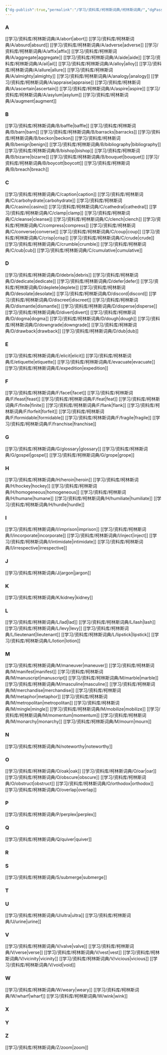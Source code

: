 ```yaml
---
{"dg-publish":true,"permalink":"/学习/资料库/柯林斯词典/柯林斯词典/","dgPassFrontmatter":true}
---
```


### A
[[学习/资料库/柯林斯词典/A/abort\|abort]]
[[学习/资料库/柯林斯词典/A/absurd\|absurd]]
[[学习/资料库/柯林斯词典/A/adverse\|adverse]]
[[学习/资料库/柯林斯词典/A/affix\|affix]]
[[学习/资料库/柯林斯词典/A/aggregate\|aggregate]]
[[学习/资料库/柯林斯词典/A/aide\|aide]]
[[学习/资料库/柯林斯词典/A/ail\|ail]]
[[学习/资料库/柯林斯词典/A/alloy\|alloy]]
[[学习/资料库/柯林斯词典/A/allure\|allure]]
[[学习/资料库/柯林斯词典/A/almighty\|almighty]]
[[学习/资料库/柯林斯词典/A/analogy\|analogy]]
[[学习/资料库/柯林斯词典/A/appraise\|appraise]]
[[学习/资料库/柯林斯词典/A/ascertain\|ascertain]]
[[学习/资料库/柯林斯词典/A/aspire\|aspire]]
[[学习/资料库/柯林斯词典/A/asylum\|asylum]]
[[学习/资料库/柯林斯词典/A/augment\|augment]]
### B
[[学习/资料库/柯林斯词典/B/baffle\|baffle]]
[[学习/资料库/柯林斯词典/B/barn\|barn]]
[[学习/资料库/柯林斯词典/B/barracks\|barracks]]
[[学习/资料库/柯林斯词典/B/beckon\|beckon]]
[[学习/资料库/柯林斯词典/B/benign\|benign]]
[[学习/资料库/柯林斯词典/B/bibliography\|bibliography]]
[[学习/资料库/柯林斯词典/B/bishop\|bishop]]
[[学习/资料库/柯林斯词典/B/bizarre\|bizarre]]
[[学习/资料库/柯林斯词典/B/bouquet\|bouquet]]
[[学习/资料库/柯林斯词典/B/boycott\|boycott]]
[[学习/资料库/柯林斯词典/B/breach\|breach]]
### C
[[学习/资料库/柯林斯词典/C/caption\|caption]]
[[学习/资料库/柯林斯词典/C/carbohydrate\|carbohydrate]]
[[学习/资料库/柯林斯词典/C/casino\|casino]]
[[学习/资料库/柯林斯词典/C/cathedral\|cathedral]]
[[学习/资料库/柯林斯词典/C/clamp\|clamp]]
[[学习/资料库/柯林斯词典/C/cleanse\|cleanse]]
[[学习/资料库/柯林斯词典/C/clench\|clench]]
[[学习/资料库/柯林斯词典/C/compress\|compress]]
[[学习/资料库/柯林斯词典/C/converse\|converse]]
[[学习/资料库/柯林斯词典/C/coup\|coup]]
[[学习/资料库/柯林斯词典/C/crisp\|crisp]]
[[学习/资料库/柯林斯词典/C/crude\|crude]]
[[学习/资料库/柯林斯词典/C/crumble\|crumble]]
[[学习/资料库/柯林斯词典/C/cub\|cub]]
[[学习/资料库/柯林斯词典/C/cumulative\|cumulative]]
### D
[[学习/资料库/柯林斯词典/D/debris\|debris]]
[[学习/资料库/柯林斯词典/D/dedicate\|dedicate]]
[[学习/资料库/柯林斯词典/D/defer\|defer]]
[[学习/资料库/柯林斯词典/D/deplete\|deplete]]
[[学习/资料库/柯林斯词典/D/desolate\|desolate]]
[[学习/资料库/柯林斯词典/D/discord\|discord]]
[[学习/资料库/柯林斯词典/D/discreet\|discreet]]
[[学习/资料库/柯林斯词典/D/dismantle\|dismantle]]
[[学习/资料库/柯林斯词典/D/disperse\|disperse]]
[[学习/资料库/柯林斯词典/D/divert\|divert]]
[[学习/资料库/柯林斯词典/D/dogma\|dogma]]
[[学习/资料库/柯林斯词典/D/dough\|dough]]
[[学习/资料库/柯林斯词典/D/downgrade\|downgrade]]
[[学习/资料库/柯林斯词典/D/drawback\|drawback]]
[[学习/资料库/柯林斯词典/D/dub\|dub]]
### E
[[学习/资料库/柯林斯词典/E/elicit\|elicit]]
[[学习/资料库/柯林斯词典/E/etiquette\|etiquette]]
[[学习/资料库/柯林斯词典/E/evacuate\|evacuate]]
[[学习/资料库/柯林斯词典/E/expedition\|expedition]]
### F
[[学习/资料库/柯林斯词典/F/facet\|facet]]
[[学习/资料库/柯林斯词典/F/feast\|feast]]
[[学习/资料库/柯林斯词典/F/feat\|feat]]
[[学习/资料库/柯林斯词典/F/finite\|finite]]
[[学习/资料库/柯林斯词典/F/flank\|flank]]
[[学习/资料库/柯林斯词典/F/forfeit\|forfeit]]
[[学习/资料库/柯林斯词典/F/formidable\|formidable]]
[[学习/资料库/柯林斯词典/F/fragile\|fragile]]
[[学习/资料库/柯林斯词典/F/franchise\|franchise]]
### G
[[学习/资料库/柯林斯词典/G/glossary\|glossary]]
[[学习/资料库/柯林斯词典/G/gospel\|gospel]]
[[学习/资料库/柯林斯词典/G/grope\|grope]]
### H
[[学习/资料库/柯林斯词典/H/heroin\|heroin]]
[[学习/资料库/柯林斯词典/H/hockey\|hockey]]
[[学习/资料库/柯林斯词典/H/homogeneous\|homogeneous]]
[[学习/资料库/柯林斯词典/H/humane\|humane]]
[[学习/资料库/柯林斯词典/H/humiliate\|humiliate]]
[[学习/资料库/柯林斯词典/H/hurdle\|hurdle]]
### I
[[学习/资料库/柯林斯词典/I/imprison\|imprison]]
[[学习/资料库/柯林斯词典/I/incorporate\|incorporate]]
[[学习/资料库/柯林斯词典/I/inject\|inject]]
[[学习/资料库/柯林斯词典/I/intimidate\|intimidate]]
[[学习/资料库/柯林斯词典/I/irrespective\|irrespective]]
### J
[[学习/资料库/柯林斯词典/J/jargon\|jargon]]
### K
[[学习/资料库/柯林斯词典/K/kidney\|kidney]]
### L
[[学习/资料库/柯林斯词典/L/lad\|lad]]
[[学习/资料库/柯林斯词典/L/lash\|lash]]
[[学习/资料库/柯林斯词典/L/levy\|levy]]
[[学习/资料库/柯林斯词典/L/lieutenant\|lieutenant]]
[[学习/资料库/柯林斯词典/L/lipstick\|lipstick]]
[[学习/资料库/柯林斯词典/L/lotion\|lotion]]
### M
[[学习/资料库/柯林斯词典/M/maneuver\|maneuver]]
[[学习/资料库/柯林斯词典/M/manifest\|manifest]]
[[学习/资料库/柯林斯词典/M/manuscript\|manuscript]]
[[学习/资料库/柯林斯词典/M/marble\|marble]]
[[学习/资料库/柯林斯词典/M/masculine\|masculine]]
[[学习/资料库/柯林斯词典/M/merchandise\|merchandise]]
[[学习/资料库/柯林斯词典/M/metaphor\|metaphor]]
[[学习/资料库/柯林斯词典/M/metropolitan\|metropolitan]]
[[学习/资料库/柯林斯词典/M/mingle\|mingle]]
[[学习/资料库/柯林斯词典/M/mobilize\|mobilize]]
[[学习/资料库/柯林斯词典/M/momentum\|momentum]]
[[学习/资料库/柯林斯词典/M/monarchy\|monarchy]]
[[学习/资料库/柯林斯词典/M/mourn\|mourn]]
### N
[[学习/资料库/柯林斯词典/N/noteworthy\|noteworthy]]
### O
[[学习/资料库/柯林斯词典/O/oak\|oak]]
[[学习/资料库/柯林斯词典/O/oar\|oar]]
[[学习/资料库/柯林斯词典/O/obscure\|obscure]]
[[学习/资料库/柯林斯词典/O/obstruct\|obstruct]]
[[学习/资料库/柯林斯词典/O/orthodox\|orthodox]]
[[学习/资料库/柯林斯词典/O/overlap\|overlap]]
### P
[[学习/资料库/柯林斯词典/P/perplex\|perplex]]
### Q
[[学习/资料库/柯林斯词典/Q/quiver\|quiver]]
### R
### S
[[学习/资料库/柯林斯词典/S/submerge\|submerge]]
### T
### U
[[学习/资料库/柯林斯词典/U/ultra\|ultra]]
[[学习/资料库/柯林斯词典/U/urine\|urine]]
### V
[[学习/资料库/柯林斯词典/V/valve\|valve]]
[[学习/资料库/柯林斯词典/V/verse\|verse]]
[[学习/资料库/柯林斯词典/V/vest\|vest]]
[[学习/资料库/柯林斯词典/V/vicinity\|vicinity]]
[[学习/资料库/柯林斯词典/V/vicious\|vicious]]
[[学习/资料库/柯林斯词典/V/void\|void]]
### W
[[学习/资料库/柯林斯词典/W/weary\|weary]]
[[学习/资料库/柯林斯词典/W/wharf\|wharf]]
[[学习/资料库/柯林斯词典/W/wink\|wink]]
### X
### Y
### Z
[[学习/资料库/柯林斯词典/Z/zoom\|zoom]]
